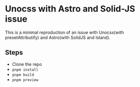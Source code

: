 # Unocss with Astro and Solid-JS issue

This is a minimal reproduction of an issue with Unocss(with presetAttributify) and Astro(with SolidJS and Island).

## Steps

- Clone the repo
- `pnpm install`
- `pnpm build`
- `pnpm preview`
